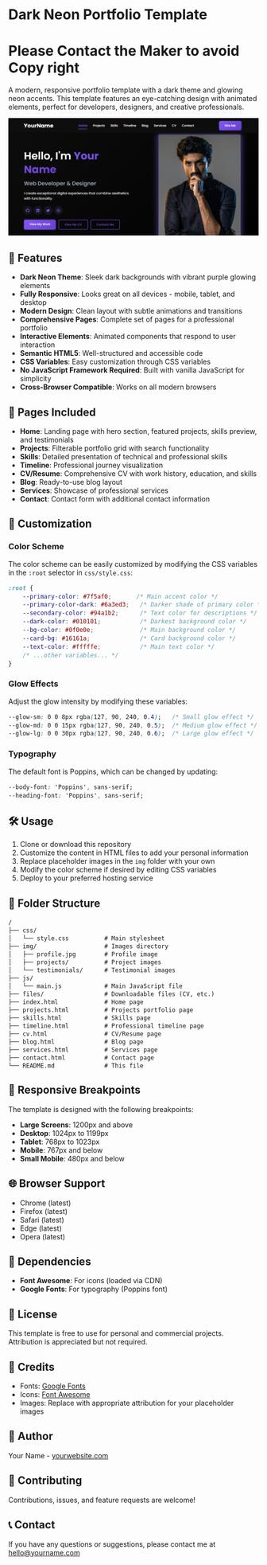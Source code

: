 # Dark Neon Portfolio Template
# Please Contact the Maker to avoid Copy right
A modern, responsive portfolio template with a dark theme and glowing neon accents. This template features an eye-catching design with animated elements, perfect for developers, designers, and creative professionals.

![Portfolio Preview](img/preview.png)

## 🌟 Features

- **Dark Neon Theme**: Sleek dark backgrounds with vibrant purple glowing elements
- **Fully Responsive**: Looks great on all devices - mobile, tablet, and desktop
- **Modern Design**: Clean layout with subtle animations and transitions
- **Comprehensive Pages**: Complete set of pages for a professional portfolio
- **Interactive Elements**: Animated components that respond to user interaction
- **Semantic HTML5**: Well-structured and accessible code
- **CSS Variables**: Easy customization through CSS variables
- **No JavaScript Framework Required**: Built with vanilla JavaScript for simplicity
- **Cross-Browser Compatible**: Works on all modern browsers

## 📄 Pages Included

- **Home**: Landing page with hero section, featured projects, skills preview, and testimonials
- **Projects**: Filterable portfolio grid with search functionality
- **Skills**: Detailed presentation of technical and professional skills
- **Timeline**: Professional journey visualization
- **CV/Resume**: Comprehensive CV with work history, education, and skills
- **Blog**: Ready-to-use blog layout
- **Services**: Showcase of professional services
- **Contact**: Contact form with additional contact information

## 🎨 Customization

### Color Scheme

The color scheme can be easily customized by modifying the CSS variables in the `:root` selector in `css/style.css`:

```css
:root {
    --primary-color: #7f5af0;       /* Main accent color */
    --primary-color-dark: #6a3ed3;   /* Darker shade of primary color */
    --secondary-color: #94a1b2;      /* Text color for descriptions */
    --dark-color: #010101;           /* Darkest background color */
    --bg-color: #0f0e0e;             /* Main background color */
    --card-bg: #16161a;              /* Card background color */
    --text-color: #fffffe;           /* Main text color */
    /* ...other variables... */
}
```

### Glow Effects

Adjust the glow intensity by modifying these variables:

```css
--glow-sm: 0 0 8px rgba(127, 90, 240, 0.4);   /* Small glow effect */
--glow-md: 0 0 15px rgba(127, 90, 240, 0.5);  /* Medium glow effect */
--glow-lg: 0 0 30px rgba(127, 90, 240, 0.6);  /* Large glow effect */
```

### Typography

The default font is Poppins, which can be changed by updating:

```css
--body-font: 'Poppins', sans-serif;
--heading-font: 'Poppins', sans-serif;
```

## 🛠️ Usage

1. Clone or download this repository
2. Customize the content in HTML files to add your personal information
3. Replace placeholder images in the `img` folder with your own
4. Modify the color scheme if desired by editing CSS variables
5. Deploy to your preferred hosting service

## 📁 Folder Structure

```
/
├── css/
│   └── style.css          # Main stylesheet
├── img/                   # Images directory
│   ├── profile.jpg        # Profile image
│   ├── projects/          # Project images
│   └── testimonials/      # Testimonial images
├── js/
│   └── main.js            # Main JavaScript file
├── files/                 # Downloadable files (CV, etc.)
├── index.html             # Home page
├── projects.html          # Projects portfolio page
├── skills.html            # Skills page
├── timeline.html          # Professional timeline page
├── cv.html                # CV/Resume page
├── blog.html              # Blog page
├── services.html          # Services page
├── contact.html           # Contact page
└── README.md              # This file
```

## 📱 Responsive Breakpoints

The template is designed with the following breakpoints:

- **Large Screens**: 1200px and above
- **Desktop**: 1024px to 1199px
- **Tablet**: 768px to 1023px
- **Mobile**: 767px and below
- **Small Mobile**: 480px and below

## 🌐 Browser Support

- Chrome (latest)
- Firefox (latest)
- Safari (latest)
- Edge (latest)
- Opera (latest)

## 🔧 Dependencies

- **Font Awesome**: For icons (loaded via CDN)
- **Google Fonts**: For typography (Poppins font)

## 📝 License

This template is free to use for personal and commercial projects. Attribution is appreciated but not required.

## 🙏 Credits

- Fonts: [Google Fonts](https://fonts.google.com/)
- Icons: [Font Awesome](https://fontawesome.com/)
- Images: Replace with appropriate attribution for your placeholder images

## 👤 Author

Your Name - [yourwebsite.com](https://yourwebsite.com)

## 🤝 Contributing

Contributions, issues, and feature requests are welcome!

## 📞 Contact

If you have any questions or suggestions, please contact me at hello@yourname.com 
